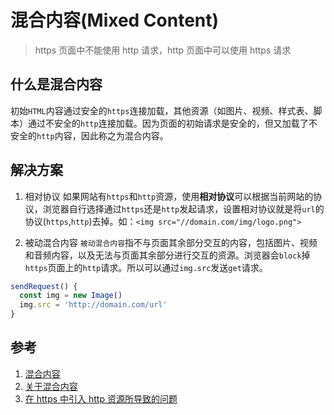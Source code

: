 # 混合内容(Mixed Content)

> https 页面中不能使用 http 请求，http 页面中可以使用 https 请求

## 什么是混合内容

初始`HTML`内容通过安全的`https`连接加载，其他资源（如图片、视频、样式表、脚本）通过不安全的`http`连接加载。因为页面的初始请求是安全的，但又加载了不安全的`http`内容，因此称之为混合内容。

## 解决方案

1. 相对协议
   如果网站有`https`和`http`资源，使用**相对协议**可以根据当前网站的协议，浏览器自行选择通过`https`还是`http`发起请求，设置相对协议就是将`url`的协议(`https`,`http`)去掉。如：`<img src="//domain.com/img/logo.png">`

2. 被动混合内容
   `被动混合内容`指不与页面其余部分交互的内容，包括图片、视频和音频内容，以及无法与页面其余部分进行交互的资源。浏览器会`block`掉`https`页面上的`http`请求。所以可以通过`img.src`发送`get`请求。

```js
sendRequest() {
  const img = new Image()
  img.src = 'http://domain.com/url'
}
```

## 参考

1. [混合内容](https://developer.mozilla.org/zh-CN/docs/Security/MixedContent)
2. [关于混合内容](https://segmentfault.com/a/1190000015244759)
3. [在 https 中引入 http 资源所导致的问题](https://juejin.im/post/5c204153e51d45351c4f21e4#heading-6)
